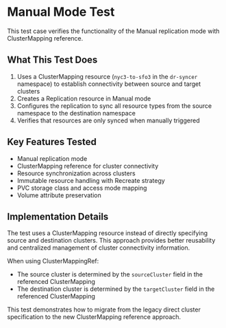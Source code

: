 # Manual Mode Test

This test case verifies the functionality of the Manual replication mode with ClusterMapping reference.

## What This Test Does

1. Uses a ClusterMapping resource (`nyc3-to-sfo3` in the `dr-syncer` namespace) to establish connectivity between source and target clusters
2. Creates a Replication resource in Manual mode
3. Configures the replication to sync all resource types from the source namespace to the destination namespace
4. Verifies that resources are only synced when manually triggered

## Key Features Tested

- Manual replication mode
- ClusterMapping reference for cluster connectivity
- Resource synchronization across clusters
- Immutable resource handling with Recreate strategy
- PVC storage class and access mode mapping
- Volume attribute preservation

## Implementation Details

The test uses a ClusterMapping resource instead of directly specifying source and destination clusters. This approach provides better reusability and centralized management of cluster connectivity information.

When using ClusterMappingRef:
- The source cluster is determined by the `sourceCluster` field in the referenced ClusterMapping
- The destination cluster is determined by the `targetCluster` field in the referenced ClusterMapping

This test demonstrates how to migrate from the legacy direct cluster specification to the new ClusterMapping reference approach.
